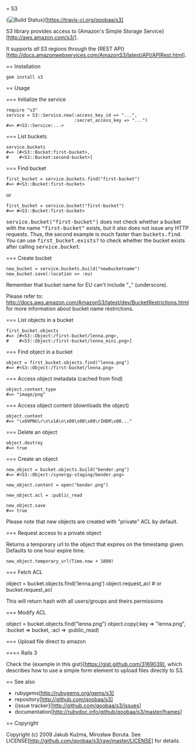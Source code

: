 = S3

{<img src="https://travis-ci.org/qoobaa/s3.svg?branch=master" alt="Build Status" />}[https://travis-ci.org/qoobaa/s3]

S3 library provides access to {Amazon's Simple Storage Service}[http://aws.amazon.com/s3/].

It supports *all* S3 regions through the {REST API}[http://docs.amazonwebservices.com/AmazonS3/latest/API/APIRest.html].

== Installation

    gem install s3

== Usage

=== Initialize the service

    require "s3"
    service = S3::Service.new(:access_key_id => "...",
                              :secret_access_key => "...")
    #=> #<S3::Service:...>

=== List buckets

    service.buckets
    #=> [#<S3::Bucket:first-bucket>,
    #    #<S3::Bucket:second-bucket>]

=== Find bucket

    first_bucket = service.buckets.find("first-bucket")
    #=> #<S3::Bucket:first-bucket>

or

    first_bucket = service.bucket("first-bucket")
    #=> #<S3::Bucket:first-bucket>

<tt>service.bucket("first-bucket")</tt> does not check whether a bucket with the name <tt>"first-bucket"</tt> exists, but it also does not issue any HTTP requests. Thus, the second example is much faster than <tt>buckets.find</tt>. You can use <tt>first_bucket.exists?</tt> to check whether the bucket exists after calling <tt>service.bucket</tt>.

=== Create bucket

    new_bucket = service.buckets.build("newbucketname")
    new_bucket.save(:location => :eu)

Remember that bucket name for EU can't include "_" (underscore).

Please refer to: http://docs.aws.amazon.com/AmazonS3/latest/dev/BucketRestrictions.html for more information about bucket name restrictions.

=== List objects in a bucket

    first_bucket.objects
    #=> [#<S3::Object:/first-bucket/lenna.png>,
    #    #<S3::Object:/first-bucket/lenna_mini.png>]

=== Find object in a bucket

    object = first_bucket.objects.find("lenna.png")
    #=> #<S3::Object:/first-bucket/lenna.png>

=== Access object metadata (cached from find)

    object.content_type
    #=> "image/png"

=== Access object content (downloads the object)

    object.content
    #=> "\x89PNG\r\n\x1A\n\x00\x00\x00\rIHDR\x00..."

=== Delete an object

    object.destroy
    #=> true

=== Create an object

    new_object = bucket.objects.build("bender.png")
    #=> #<S3::Object:/synergy-staging/bender.png>

    new_object.content = open("bender.png")

    new_object.acl = :public_read

    new_object.save
    #=> true

Please note that new objects are created with "private" ACL by
default.

=== Request access to a private object

Returns a temporary url to the object that expires on the timestamp given. Defaults to one hour expire time.

    new_object.temporary_url(Time.now + 1800)

=== Fetch ACL

   object = bucket.objects.find('lenna.png')
   object.request_acl # or bucket.request_acl

This will return hash with all users/groups and theirs permissions

=== Modify ACL

   object = bucket.objects.find("lenna.png")
   object.copy(:key => "lenna.png", :bucket => bucket, :acl => :public_read)

=== Upload file direct to amazon

==== Rails 3

Check the {example in this gist}[https://gist.github.com/3169039], which describes how to use
a simple form element to upload files directly to S3.

== See also

* rubygems[http://rubygems.org/gems/s3]
* repository[http://github.com/qoobaa/s3]
* {issue tracker}[http://github.com/qoobaa/s3/issues]
* documentation[http://rubydoc.info/github/qoobaa/s3/master/frames]

== Copyright

Copyright (c) 2009 Jakub Kuźma, Mirosław Boruta. See LICENSE[http://github.com/qoobaa/s3/raw/master/LICENSE] for details.
